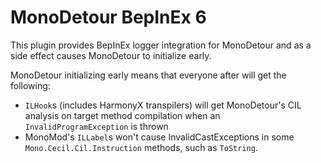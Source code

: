 # MonoDetour BepInEx 6

This plugin provides BepInEx logger integration for MonoDetour and as a side effect causes MonoDetour to initialize early.

MonoDetour initializing early means that everyone after will get the following:

- `ILHook`s (includes HarmonyX transpilers) will get MonoDetour's CIL analysis on target method compilation when an `InvalidProgramException` is thrown
- MonoMod's `ILLabel`s won't cause InvalidCastExceptions in some `Mono.Cecil.Cil.Instruction` methods, such as `ToString`.
